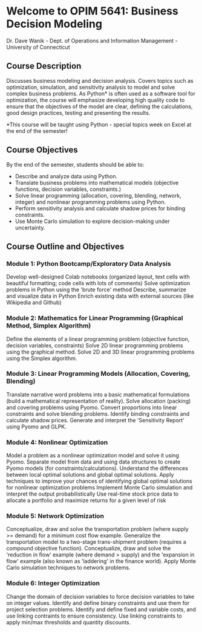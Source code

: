 # Welcome to OPIM 5641: Business Decision Modeling
Dr. Dave Wanik - Dept. of Operations and Information Management - University of Connecticut

## Course Description

Discusses business modeling and decision analysis. Covers topics such as optimization, simulation, and sensitivity analysis to model and solve complex business problems. As Python* is often used as a software tool for optimization, the course will emphasize developing high quality code to ensure that the objectives of the model are clear, defining the calculations, good design practices, testing and presenting the results.

*This course will be taught using Python - special topics week on Excel at the end of the semester!

## Course Objectives

By the end of the semester, students should be able to: 

* Describe and analyze data using Python.
* Translate business problems into mathematical models (objective functions, decision variables, constraints.)
* Solve linear programming (allocation, covering, blending, network, integer) and nonlinear programming problems using Python.
* Perform sensitivity analysis and calculate shadow prices for binding constraints.
* Use Monte Carlo simulation to explore decision-making under uncertainty.

## Course Outline and Objectives

### Module 1: Python Bootcamp/Exploratory Data Analysis  
Develop well-designed Colab notebooks (organized layout, text cells with beautiful formatting; code cells with lots of comments)
Solve optimization problems in Python using the 'brute force' method
Describe, summarize and visualize data in Python
Enrich existing data with external sources (like Wikipedia and Github)


### Module 2: Mathematics for Linear Programming (Graphical Method, Simplex Algorithm)

Define the elements of a linear programming problem (objective function, decision variables, constraints)
Solve 2D linear programming problems using the graphical method.
Solve 2D and 3D linear programming problems using the Simplex algorithm.

### Module 3: Linear Programming Models (Allocation, Covering, Blending)

Translate narrative word problems into a basic mathematical formulations (build a mathematical representation of reality).
Solve allocation (packing) and covering problems using Pyomo.
Convert proportions into linear constraints and solve blending problems.
Identify binding constraints and calculate shadow prices.
Generate and interpret the 'Sensitivity Report' using Pyomo and GLPK.

### Module 4: Nonlinear Optimization

Model a problem as a nonlinear optimization model and solve it using Pyomo. Separate model from data and using data structures to create Pyomo models (for constraints/calculations).
Understand the differences between local optimal solutions and global optimal solutions. Apply techniques to improve your chances of identifying global optimal solutions for nonlinear optimization problems
Implement Monte Carlo simulation and interpret the output probabilistically
Use real-time stock price data to allocate a portfolio and maximize returns for a given level of risk

### Module 5: Network Optimization 

Conceptualize, draw and solve the transportation problem (where supply >= demand) for a minimum cost flow example.
Generalize the transportation model to a two-stage trans-shipment problem (requires a compound objective function).
Conceptualize, draw and solve the 'reduction in flow' example (where demand > supply) and the 'expansion in flow' example (also known as 'laddering' in the finance world).
Apply Monte Carlo simulation techniques to network problems.

### Module 6: Integer Optimization


Change the domain of decision variables to force decision variables to take on integer values.
Identify and define binary constraints and use them for project selection problems. 
Identify and define fixed and variable costs, and use linking contraints to ensure consistency. 
Use linking constraints to apply min/max thresholds and quantity discounts.
